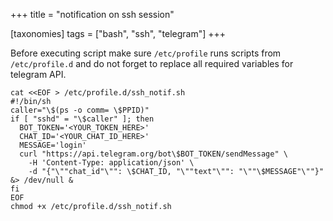 +++
title = "notification on ssh session"

[taxonomies]
tags = ["bash", "ssh", "telegram"]
+++

Before executing script make sure `/etc/profile` runs scripts from `/etc/profile.d` and
do not forget to replace all required variables for telegram API.
```
cat <<EOF > /etc/profile.d/ssh_notif.sh
#!/bin/sh
caller="\$(ps -o comm= \$PPID)"
if [ "sshd" = "\$caller" ]; then
  BOT_TOKEN='<YOUR_TOKEN_HERE>'
  CHAT_ID='<YOUR_CHAT_ID_HERE>'
  MESSAGE='login'
  curl "https://api.telegram.org/bot\$BOT_TOKEN/sendMessage" \
    -H 'Content-Type: application/json' \
    -d "{"\""chat_id"\"": \$CHAT_ID, "\""text"\"": "\""\$MESSAGE"\""}" &> /dev/null &
fi
EOF
chmod +x /etc/profile.d/ssh_notif.sh
```
